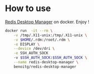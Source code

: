 # How to use

[Redis Desktop Manager](https://redisdesktop.com/) on docker. Enjoy !

```bash
docker run  -it --rm \
    -v /tmp/.X11-unix:/tmp/.X11-unix \
    -v $HOME/.rdm:/root/.rdm \
    -e DISPLAY \
    --device /dev/dri \
    -e SSH_AUTH_SOCK
    -v $SSH_AUTH_SOCK:$SSH_AUTH_SOCK \
    --name redis-desktop-manager \
    benoitg/redis-desktop-manager
```
